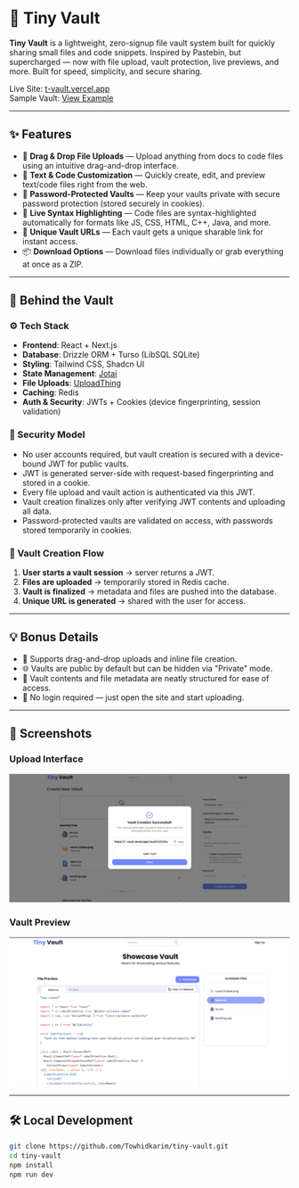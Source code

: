 # 🔐 Tiny Vault

**Tiny Vault** is a lightweight, zero-signup file vault system built for quickly sharing small files and code snippets. Inspired by Pastebin, but supercharged — now with file upload, vault protection, live previews, and more. Built for speed, simplicity, and secure sharing.

Live Site: [t-vault.vercel.app](https://t-vault.vercel.app/)  
Sample Vault: [View Example](https://t-vault.vercel.app/vault/UI1XD6w)

---

## ✨ Features

- 🔼 **Drag & Drop File Uploads** — Upload anything from docs to code files using an intuitive drag-and-drop interface.
- 📝 **Text & Code Customization** — Quickly create, edit, and preview text/code files right from the web.
- 🔐 **Password-Protected Vaults** — Keep your vaults private with secure password protection (stored securely in cookies).
- 🧪 **Live Syntax Highlighting** — Code files are syntax-highlighted automatically for formats like JS, CSS, HTML, C++, Java, and more.
- 🔗 **Unique Vault URLs** — Each vault gets a unique sharable link for instant access.
- 📦 **Download Options** — Download files individually or grab everything at once as a ZIP.

---

## 🧠 Behind the Vault

### ⚙️ Tech Stack

- **Frontend**: React + Next.js
- **Database**: Drizzle ORM + Turso (LibSQL SQLite)
- **Styling**: Tailwind CSS, Shadcn UI
- **State Management**: [Jotai](https://jotai.org/)
- **File Uploads**: [UploadThing](https://uploadthing.com/)
- **Caching**: Redis
- **Auth & Security**: JWTs + Cookies (device fingerprinting, session validation)

### 🔐 Security Model

- No user accounts required, but vault creation is secured with a device-bound JWT for public vaults.
- JWT is generated server-side with request-based fingerprinting and stored in a cookie.
- Every file upload and vault action is authenticated via this JWT.
- Vault creation finalizes only after verifying JWT contents and uploading all data.
- Password-protected vaults are validated on access, with passwords stored temporarily in cookies.

### 🚀 Vault Creation Flow

1. **User starts a vault session** → server returns a JWT.
2. **Files are uploaded** → temporarily stored in Redis cache.
3. **Vault is finalized** → metadata and files are pushed into the database.
4. **Unique URL is generated** → shared with the user for access.

---

## 💡 Bonus Details

- 🔄 Supports drag-and-drop uploads and inline file creation.
- 🌐 Vaults are public by default but can be hidden via "Private" mode.
- 🧩 Vault contents and file metadata are neatly structured for ease of access.
- 🧰 No login required — just open the site and start uploading.

---

## 📸 Screenshots

### Upload Interface

![Upload UI](./public/screenshots/Screenshot_1.png)

### Vault Preview

![Vault Preview](./public/screenshots/Screenshot_2.png)

---

## 🛠️ Local Development

```bash
git clone https://github.com/Towhidkarim/tiny-vault.git
cd tiny-vault
npm install
npm run dev
```
